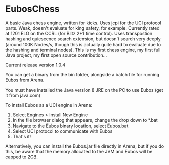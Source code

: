 # EubosChess
A basic Java chess engine, written for kicks. Uses jcpi for the UCI protocol parts. Weak, doesn't evaluate for king safety, for example. Currently rated at 1201 ELO on the CCRL (for Blitz 2+1 time control). Uses transpostion hashing and quiescence search extension, but doesn't search very deeply (around 100K Nodes/s, though this is actually quite hard to evaluate due to the hashing and terminal nodes). This is my first chess engine, my first full Java project, my first open source contribution...

Current release version 1.0.4

You can get a binary from the bin folder, alongside a batch file for running Eubos from Arena.

You must have installed the Java version 8 JRE on the PC to use Eubos (get it from java.com)

To install Eubos as a UCI engine in Arena:

1. Select Engines > Install New Engine
2. In the file browser dialog that appears, change the drop down to *.bat
3. Navigate to the Eubos binary location, select Eubos.bat
4. Select UCI protocol to communicate with Eubos
5. That's it!

Alternatively, you can install the Eubos.jar file directly in Arena, but if you do this, be aware that the memory allocated to the JVM and Eubos will be capped to 2GB.